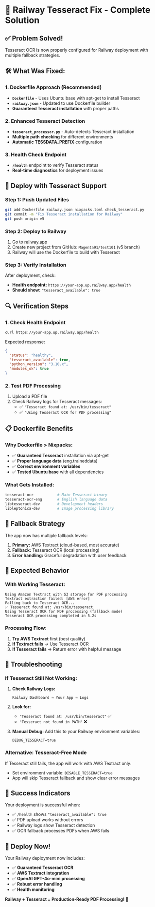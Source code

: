 # 🔧 Railway Tesseract Fix - Complete Solution

## ✅ **Problem Solved!**

Tesseract OCR is now properly configured for Railway deployment with multiple fallback strategies.

## 🛠️ **What Was Fixed:**

### **1. Dockerfile Approach (Recommended)**
- **`Dockerfile`** - Uses Ubuntu base with apt-get to install Tesseract
- **`railway.json`** - Updated to use Dockerfile builder
- **Guaranteed Tesseract installation** with proper paths

### **2. Enhanced Tesseract Detection**
- **`tesseract_processor.py`** - Auto-detects Tesseract installation
- **Multiple path checking** for different environments
- **Automatic TESSDATA_PREFIX** configuration

### **3. Health Check Endpoint**
- **`/health`** endpoint to verify Tesseract status
- **Real-time diagnostics** for deployment issues

## 🚀 **Deploy with Tesseract Support**

### **Step 1: Push Updated Files**
```bash
git add Dockerfile railway.json nixpacks.toml check_tesseract.py
git commit -m "Fix Tesseract installation for Railway"
git push origin v5
```

### **Step 2: Deploy to Railway**
1. Go to [railway.app](https://railway.app)
2. Create new project from GitHub: `Magenta91/test101` (v5 branch)
3. Railway will use the Dockerfile to build with Tesseract

### **Step 3: Verify Installation**
After deployment, check:
- **Health endpoint:** `https://your-app.up.railway.app/health`
- **Should show:** `"tesseract_available": true`

## 🔍 **Verification Steps**

### **1. Check Health Endpoint**
```bash
curl https://your-app.up.railway.app/health
```

Expected response:
```json
{
  "status": "healthy",
  "tesseract_available": true,
  "python_version": "3.10.x",
  "modules_ok": true
}
```

### **2. Test PDF Processing**
1. Upload a PDF file
2. Check Railway logs for Tesseract messages:
   - ✅ `"Tesseract found at: /usr/bin/tesseract"`
   - ✅ `"Using Tesseract OCR for PDF processing"`

## 📋 **Dockerfile Benefits**

### **Why Dockerfile > Nixpacks:**
- ✅ **Guaranteed Tesseract** installation via apt-get
- ✅ **Proper language data** (eng.traineddata)
- ✅ **Correct environment variables**
- ✅ **Tested Ubuntu base** with all dependencies

### **What Gets Installed:**
```dockerfile
tesseract-ocr           # Main Tesseract binary
tesseract-ocr-eng       # English language data
libtesseract-dev        # Development headers
libleptonica-dev        # Image processing library
```

## 🔄 **Fallback Strategy**

The app now has multiple fallback levels:

1. **Primary:** AWS Textract (cloud-based, most accurate)
2. **Fallback:** Tesseract OCR (local processing)
3. **Error handling:** Graceful degradation with user feedback

## 🎯 **Expected Behavior**

### **With Working Tesseract:**
```
Using Amazon Textract with S3 storage for PDF processing
Textract extraction failed: [AWS error]
Falling back to Tesseract OCR...
✅ Tesseract found at: /usr/bin/tesseract
Using Tesseract OCR for PDF processing (fallback mode)
Tesseract OCR processing completed in 5.2s
```

### **Processing Flow:**
1. **Try AWS Textract** first (best quality)
2. **If Textract fails** → Use Tesseract OCR
3. **If Tesseract fails** → Return error with helpful message

## 🚨 **Troubleshooting**

### **If Tesseract Still Not Working:**

1. **Check Railway Logs:**
   ```
   Railway Dashboard → Your App → Logs
   ```

2. **Look for:**
   - `"Tesseract found at: /usr/bin/tesseract"` ✅
   - `"Tesseract not found in PATH"` ❌

3. **Manual Debug:**
   Add this to your Railway environment variables:
   ```
   DEBUG_TESSERACT=true
   ```

### **Alternative: Tesseract-Free Mode**
If Tesseract still fails, the app will work with AWS Textract only:
- Set environment variable: `DISABLE_TESSERACT=true`
- App will skip Tesseract fallback and show clear error messages

## 🎉 **Success Indicators**

Your deployment is successful when:
- ✅ `/health` shows `"tesseract_available": true`
- ✅ PDF upload works without errors
- ✅ Railway logs show Tesseract detection
- ✅ OCR fallback processes PDFs when AWS fails

## 🚀 **Deploy Now!**

Your Railway deployment now includes:
- ✅ **Guaranteed Tesseract OCR**
- ✅ **AWS Textract integration**
- ✅ **OpenAI GPT-4o-mini processing**
- ✅ **Robust error handling**
- ✅ **Health monitoring**

**Railway + Tesseract = Production-Ready PDF Processing!** 🎯